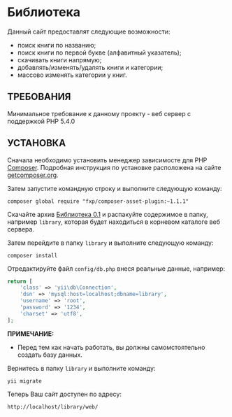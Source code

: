 Библиотека
============================

Данный сайт предоставлят следующие возможности:
- поиск книги по названию;
- поиск книги по первой букве (алфавитный указатель);
- скачивать книги напрямую;
- добавлять/изменять/удалять книги и категории;
- массово изменять категории у книг.


ТРЕБОВАНИЯ
------------

Минимальное требование к данному проекту - веб сервер с поддержкой PHP 5.4.0

УСТАНОВКА
------------

Сначала необходимо установить менеджер зависимосте для PHP [Composer](http://getcomposer.org/). Подробная инструкция по 
установке расположена на сайте [getcomposer.org](http://getcomposer.org/doc/00-intro.md#installation-nix).

Затем запустите командную строку и выполните следующую команду:

~~~
composer global require "fxp/composer-asset-plugin:~1.1.1"
~~~

Скачайте архив [Библиотека 0.1](https://github.com/chongwu/angular-seed/archive/master.zip) и распакуйте содержимое в папку,
например `library`, которая будет находиться в корневом каталоге веб сервера.

Затем перейдите в папку `library` и выполните следующую команду:

~~~
composer install
~~~

Отредактируйте файл `config/db.php` внеся реальные данные, например:

```php
return [
    'class' => 'yii\db\Connection',
    'dsn' => 'mysql:host=localhost;dbname=library',
    'username' => 'root',
    'password' => '1234',
    'charset' => 'utf8',
];
```

**ПРИМЕЧАНИЕ:**
- Перед тем как начать работать, вы должны самомстоятельно создать базу данных.

Вернитесь в папку `library` и выполните команду:

~~~
yii migrate
~~~

Теперь Ваш сайт доступен по адресу:

~~~
http://localhost/library/web/
~~~
